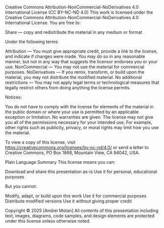 Creative Commons Attribution-NonCommercial-NoDerivatives 4.0 International License (CC BY-NC-ND 4.0)
This work is licensed under the Creative Commons Attribution-NonCommercial-NoDerivatives 4.0 International License.
You are free to:

Share — copy and redistribute the material in any medium or format

Under the following terms:

Attribution — You must give appropriate credit, provide a link to the license, and indicate if changes were made. You may do so in any reasonable manner, but not in any way that suggests the licensor endorses you or your use.
NonCommercial — You may not use the material for commercial purposes.
NoDerivatives — If you remix, transform, or build upon the material, you may not distribute the modified material.
No additional restrictions — You may not apply legal terms or technological measures that legally restrict others from doing anything the license permits.

Notices:

You do not have to comply with the license for elements of the material in the public domain or where your use is permitted by an applicable exception or limitation.
No warranties are given. The license may not give you all of the permissions necessary for your intended use. For example, other rights such as publicity, privacy, or moral rights may limit how you use the material.

To view a copy of this license, visit https://creativecommons.org/licenses/by-nc-nd/4.0/ or send a letter to Creative Commons, PO Box 1866, Mountain View, CA 94042, USA.

Plain Language Summary
This license means you can:

Download and share this presentation as-is
Use it for personal, educational purposes

But you cannot:

Modify, adapt, or build upon this work
Use it for commercial purposes
Distribute modified versions
Use it without giving proper credit


Copyright © 2025 [Andrei Motan]
All contents of this presentation including text, images, diagrams, code samples, and design elements are protected under this license unless otherwise noted.
